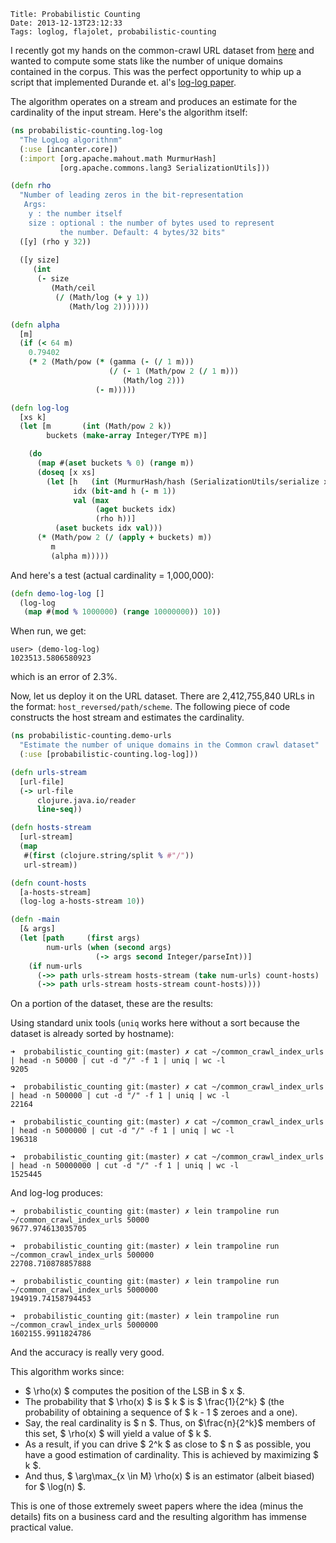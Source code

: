     Title: Probabilistic Counting
    Date: 2013-12-13T23:12:33
    Tags: loglog, flajolet, probabilistic-counting

I recently got my hands on the common-crawl URL dataset from
[here](https://archive.org/details/2013_common_crawl_index_urls) and
wanted to compute some stats like the number of unique domains
contained in the corpus. This was the perfect opportunity to whip up a
script that implemented Durande et. al's
[log-log paper](http://algo.inria.fr/flajolet/Publications/DuFl03.pdf).

The algorithm operates on a stream and produces an estimate for the
cardinality of the input stream. Here's the algorithm itself:

```clojure
(ns probabilistic-counting.log-log
  "The LogLog algorithnm"
  (:use [incanter.core])
  (:import [org.apache.mahout.math MurmurHash]
           [org.apache.commons.lang3 SerializationUtils]))

(defn rho
  "Number of leading zeros in the bit-representation
   Args:
    y : the number itself
    size : optional : the number of bytes used to represent
           the number. Default: 4 bytes/32 bits"
  ([y] (rho y 32))
  
  ([y size]
     (int
      (- size
         (Math/ceil
          (/ (Math/log (+ y 1))
             (Math/log 2)))))))

(defn alpha
  [m]
  (if (< 64 m)
    0.79402
    (* 2 (Math/pow (* (gamma (- (/ 1 m)))
                      (/ (- 1 (Math/pow 2 (/ 1 m)))
                         (Math/log 2)))
                   (- m)))))

(defn log-log
  [xs k]
  (let [m       (int (Math/pow 2 k))
        buckets (make-array Integer/TYPE m)]

    (do
      (map #(aset buckets % 0) (range m))
      (doseq [x xs]
        (let [h   (int (MurmurHash/hash (SerializationUtils/serialize x) 1991))
              idx (bit-and h (- m 1))
              val (max
                   (aget buckets idx)
                   (rho h))]
          (aset buckets idx val)))
      (* (Math/pow 2 (/ (apply + buckets) m))
         m
         (alpha m)))))

```

And here's a test (actual cardinality = 1,000,000):

```clojure
(defn demo-log-log []
  (log-log
   (map #(mod % 1000000) (range 10000000)) 10))
```

When run, we get:

```
user> (demo-log-log)
1023513.5806580923
```

which is an error of 2.3%.

Now, let us deploy it on the URL dataset. There are 2,412,755,840
URLs in the format: <code>host_reversed/path/scheme</code>. The
following piece of code constructs the host stream and estimates the
cardinality.

```clojure
(ns probabilistic-counting.demo-urls
  "Estimate the number of unique domains in the Common crawl dataset"
  (:use [probabilistic-counting.log-log]))

(defn urls-stream
  [url-file]
  (-> url-file
      clojure.java.io/reader
      line-seq))

(defn hosts-stream
  [url-stream]
  (map
   #(first (clojure.string/split % #"/"))
   url-stream))

(defn count-hosts
  [a-hosts-stream]
  (log-log a-hosts-stream 10))

(defn -main
  [& args]
  (let [path     (first args)
        num-urls (when (second args)
                   (-> args second Integer/parseInt))]
    (if num-urls
      (->> path urls-stream hosts-stream (take num-urls) count-hosts)
      (->> path urls-stream hosts-stream count-hosts))))

```

On a portion of the dataset, these are the results:

Using standard unix tools (<code>uniq</code> works here without a sort
because the dataset is already sorted by hostname):

```
➜  probabilistic_counting git:(master) ✗ cat ~/common_crawl_index_urls | head -n 50000 | cut -d "/" -f 1 | uniq | wc -l
9205

➜  probabilistic_counting git:(master) ✗ cat ~/common_crawl_index_urls | head -n 500000 | cut -d "/" -f 1 | uniq | wc -l
22164

➜  probabilistic_counting git:(master) ✗ cat ~/common_crawl_index_urls | head -n 5000000 | cut -d "/" -f 1 | uniq | wc -l
196318

➜  probabilistic_counting git:(master) ✗ cat ~/common_crawl_index_urls | head -n 50000000 | cut -d "/" -f 1 | uniq | wc -l
1525445
```

And log-log produces:

```
➜  probabilistic_counting git:(master) ✗ lein trampoline run ~/common_crawl_index_urls 50000
9677.974613035705

➜  probabilistic_counting git:(master) ✗ lein trampoline run ~/common_crawl_index_urls 500000
22708.710878857888

➜  probabilistic_counting git:(master) ✗ lein trampoline run ~/common_crawl_index_urls 5000000
194919.74158794453

➜  probabilistic_counting git:(master) ✗ lein trampoline run ~/common_crawl_index_urls 5000000
1602155.9911824786
```

And the accuracy is really very good.

This algorithm works since:

* $ \rho(x) $ computes the position of the LSB in $ x $.
* The probability that $ \rho(x) $ is $ k $ is $ \frac{1}{2^k} $ (the
  probability of obtaining a sequence of $ k - 1 $ zeroes and a one).
* Say, the real cardinality is $ n $. Thus, on $\frac{n}{2^k}$ members of
  this set, $ \rho(x) $ will yield a value of $ k $.
* As a result, if you can drive $ 2^k $ as close to $ n $ as possible,
  you have a good estimation of cardinality. This is achieved by
  maximizing $ k $.
* And thus, $ \arg\max_{x \in M} \rho(x) $ is an estimator (albeit
  biased) for $ \log(n) $.
  
This is one of those extremely sweet papers where the idea (minus the
details) fits on a business card and the resulting algorithm has
immense practical value.


